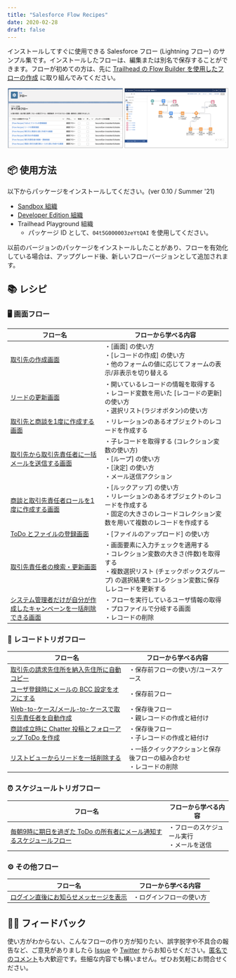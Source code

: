 ```yaml
---
title: "Salesforce Flow Recipes"
date: 2020-02-28
draft: false
---
```

インストールしてすぐに使用できる Salesforce フロー (Lightning フロー) のサンプル集です。インストールしたフローは、編集または別名で保存することができます。フローが初めての方は、先に [Trailhead の Flow Builder を使用したフローの作成](https://trailhead.salesforce.com/ja/content/learn/trails/build-flows-with-flow-builder) に取り組んでみてください。

![](image.png)

## 📦 使用方法
以下からパッケージをインストールしてください。(ver 0.10 / Summer '21)

* [Sandbox 組織](https://test.salesforce.com/packaging/installPackage.apexp?p0=04t5G000003zeYtQAI) 
* [Developer Edition 組織](https://login.salesforce.com/packaging/installPackage.apexp?p0=04t5G000003zeYtQAI)
* Trailhead Playground 組織
    * パッケージ ID として、`04t5G000003zeYtQAI` を使用してください。

以前のバージョンのパッケージをインストールしたことがあり、フローを有効化している場合は、アップグレード後、新しいフローバージョンとして追加されます。

## 📚 レシピ

### 🖥 画面フロー

|フロー名|フローから学べる内容|
|---|---|
|[取引先の作成画面](account-create-screen)|・[画面] の使い方<br>・[レコードの作成] の使い方<br>・他のフォームの値に応じてフォームの表示/非表示を切り替える|
|[リードの更新画面](lead-update-screen)|・開いているレコードの情報を取得する<br>・レコード変数を用いた [レコードの更新] の使い方<br>・選択リスト(ラジオボタン)の使い方|
|[取引先と商談を1度に作成する画面](account-opportunity-create-screen)|・リレーションのあるオブジェクトのレコードを作成する|
|[取引先から取引先責任者に一括メールを送信する画面](mass-email-to-contacts-screen)|・子レコードを取得する (コレクション変数の使い方)<br>・[ループ] の使い方<br>・[決定] の使い方<br>・メール送信アクション|
|[商談と取引先責任者ロールを1度に作成する画面](opportunity-and-contact-role-create-screen)|・[ルックアップ] の使い方<br>・リレーションのあるオブジェクトのレコードを作成する<br>・固定の大きさのレコードコレクション変数を用いて複数のレコードを作成する|
|[ToDo とファイルの登録画面](task-with-file-create-screen)|・[ファイルのアップロード] の使い方|
|[取引先責任者の検索・更新画面](contact-search-and-update-screen)|・画面要素に入力チェックを適用する<br>・コレクション変数の大きさ(件数)を取得する<br>・複数選択リスト (チェックボックスグループ) の選択結果をコレクション変数に保存しレコードを更新する|
|[システム管理者だけが自分が作成したキャンペーンを一括削除できる画面](mass-campaign-delete-by-admin-screen)|・フローを実行しているユーザ情報の取得<br>・プロファイルで分岐する画面<br>・レコードの削除|

### 💾 レコードトリガフロー
|フロー名|フローから学べる内容|
|---|---|
|[取引先の請求先住所を納入先住所に自動コピー](sync-account-billing-address-to-shipping-address)|・保存前フローの使い方/ユースケース|
|[ユーザ登録時にメールの BCC 設定をオフにする](disable-user-email-auto-bcc)|・保存前フロー
|[Web-to-ケース/メール-to-ケースで取引先責任者を自動作成](create-contact-update-case-from-web-or-email)|・保存後フロー<br>・親レコードの作成と紐付け|
|[商談成立時に Chatter 投稿とフォローアップ ToDo を作成](big-deal-chatter-alerts)|・保存後フロー<br>・子レコードの作成と紐付け|
|[リストビューからリードを一括削除する](mass-delete-leads)|・一括クイックアクションと保存後フローの組み合わせ<br>・レコードの削除|

### ⏰ スケジュールトリガフロー
|フロー名|フローから学べる内容|
|---|---|
|[毎朝9時に期日を過ぎた ToDo の所有者にメール通知するスケジュールフロー](scheduled-task-email-reminder)|・フローのスケジュール実行<br>・メールを送信|

### ⚙️ その他フロー

|フロー名|フローから学べる内容|
|---|---|
|[ログイン直後にお知らせメッセージを表示](basic-login-flow)|・ログインフローの使い方|


## 🙏🏻 フィードバック
使い方がわからない、こんなフローの作り方が知りたい、誤字脱字や不具合の報告など、ご意見がありましたら [Issue](https://github.com/shunkosa/lightning-flow-recipes-jp/issues/new) や [Twitter](https://www.twitter.com/shunkosa) からお知らせください。[匿名でのコメント](https://forms.gle/ySY7iXgLjn9QqU3A6)も大歓迎です。些細な内容でも構いません。ぜひお気軽にお問合せください。
